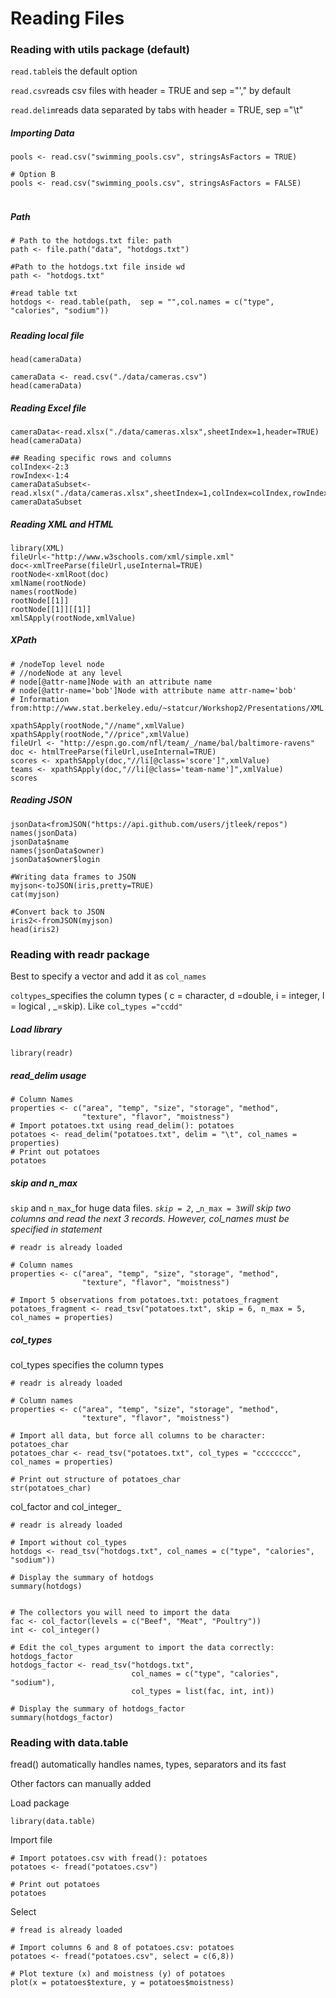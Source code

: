 # Reading Files

### Reading with utils package \(default\)

`read.table`is the default option

`read.csv`reads csv files with header = TRUE and sep ="'," by default

`read.delim`reads data separated by tabs with header = TRUE, sep ="\t"

##### Importing Data

```
pools <- read.csv("swimming_pools.csv", stringsAsFactors = TRUE)

# Option B
pools <- read.csv("swimming_pools.csv", stringsAsFactors = FALSE)
```

```

```

##### 

##### Path

```
# Path to the hotdogs.txt file: path
path <- file.path("data", "hotdogs.txt")

#Path to the hotdogs.txt file inside wd
path <- "hotdogs.txt"

#read table txt
hotdogs <- read.table(path,  sep = "",col.names = c("type", "calories", "sodium"))
```

##### 

##### Reading local file

```
head(cameraData)

cameraData <- read.csv("./data/cameras.csv")
head(cameraData)
```

##### Reading Excel file

```
cameraData<-read.xlsx("./data/cameras.xlsx",sheetIndex=1,header=TRUE)
head(cameraData)

## Reading specific rows and columns
colIndex<-2:3
rowIndex<-1:4
cameraDataSubset<-read.xlsx("./data/cameras.xlsx",sheetIndex=1,colIndex=colIndex,rowIndex=rowIndex)
cameraDataSubset
```

##### Reading XML and HTML

```
library(XML)
fileUrl<-"http://www.w3schools.com/xml/simple.xml"
doc<-xmlTreeParse(fileUrl,useInternal=TRUE)
rootNode<-xmlRoot(doc)
xmlName(rootNode)   
names(rootNode)
rootNode[[1]] 
rootNode[[1]][[1]]  
xmlSApply(rootNode,xmlValue)
```

##### XPath

```
# /nodeTop level node
# //nodeNode at any level
# node[@attr-name]Node with an attribute name
# node[@attr-name='bob']Node with attribute name attr-name='bob'
# Information from:http://www.stat.berkeley.edu/~statcur/Workshop2/Presentations/XML.pdf

xpathSApply(rootNode,"//name",xmlValue)
xpathSApply(rootNode,"//price",xmlValue)
fileUrl <- "http://espn.go.com/nfl/team/_/name/bal/baltimore-ravens"
doc <- htmlTreeParse(fileUrl,useInternal=TRUE)
scores <- xpathSApply(doc,"//li[@class='score']",xmlValue)
teams <- xpathSApply(doc,"//li[@class='team-name']",xmlValue)
scores
```

##### Reading JSON

```
jsonData<fromJSON("https://api.github.com/users/jtleek/repos")
names(jsonData)
jsonData$name
names(jsonData$owner)
jsonData$owner$login

#Writing data frames to JSON
myjson<-toJSON(iris,pretty=TRUE)
cat(myjson)

#Convert back to JSON
iris2<-fromJSON(myjson)
head(iris2)
```

### Reading with readr package

Best to specify a vector and add it as `col_names`

`coltypes`_specifies the column types \( c = character, d =double, i = integer, l = logical , \_=skip\). Like `col`\_`types ="ccdd"`

##### Load library

```
library(readr)
```

##### read\_delim usage

```
# Column Names
properties <- c("area", "temp", "size", "storage", "method",
                "texture", "flavor", "moistness")
# Import potatoes.txt using read_delim(): potatoes
potatoes <- read_delim("potatoes.txt", delim = "\t", col_names = properties)
# Print out potatoes
potatoes
```

##### skip and n\_max

`skip` and `n_max`_for huge data files. _`skip = 2`_, _`n_max = 3`_will  skip two columns and read the next 3 records. However, col\_names must be specified in statement_

```
# readr is already loaded

# Column names
properties <- c("area", "temp", "size", "storage", "method",
                "texture", "flavor", "moistness")

# Import 5 observations from potatoes.txt: potatoes_fragment
potatoes_fragment <- read_tsv("potatoes.txt", skip = 6, n_max = 5, col_names = properties)
```

##### col\_types

col\_types specifies the column types

```
# readr is already loaded

# Column names
properties <- c("area", "temp", "size", "storage", "method",
                "texture", "flavor", "moistness")

# Import all data, but force all columns to be character: potatoes_char
potatoes_char <- read_tsv("potatoes.txt", col_types = "cccccccc", col_names = properties)

# Print out structure of potatoes_char
str(potatoes_char)
```

col_factor and col\_integer_

```
# readr is already loaded

# Import without col_types
hotdogs <- read_tsv("hotdogs.txt", col_names = c("type", "calories", "sodium"))

# Display the summary of hotdogs
summary(hotdogs)


# The collectors you will need to import the data
fac <- col_factor(levels = c("Beef", "Meat", "Poultry"))
int <- col_integer()

# Edit the col_types argument to import the data correctly: hotdogs_factor
hotdogs_factor <- read_tsv("hotdogs.txt",
                           col_names = c("type", "calories", "sodium"),
                           col_types = list(fac, int, int))

# Display the summary of hotdogs_factor
summary(hotdogs_factor)
```

### Reading with data.table

fread\(\) automatically handles names, types, separators and its fast

Other factors can manually added

Load package

```
library(data.table)
```

Import file

```
# Import potatoes.csv with fread(): potatoes
potatoes <- fread("potatoes.csv")

# Print out potatoes
potatoes
```

Select

```
# fread is already loaded

# Import columns 6 and 8 of potatoes.csv: potatoes
potatoes <- fread("potatoes.csv", select = c(6,8))

# Plot texture (x) and moistness (y) of potatoes
plot(x = potatoes$texture, y = potatoes$moistness)
```



